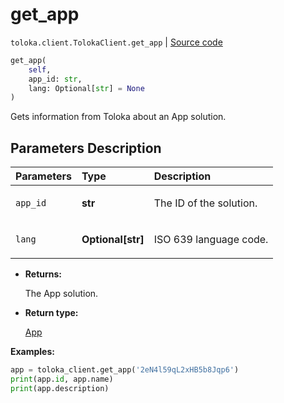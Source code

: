 # get_app
`toloka.client.TolokaClient.get_app` | [Source code](https://github.com/Toloka/toloka-kit/blob/v1.2.1/src/client/__init__.py#L4032)

```python
get_app(
    self,
    app_id: str,
    lang: Optional[str] = None
)
```

Gets information from Toloka about an App solution.

## Parameters Description

| Parameters | Type | Description |
| :----------| :----| :-----------|
`app_id`|**str**|<p>The ID of the solution.</p>
`lang`|**Optional\[str\]**|<p>ISO 639 language code.</p>

* **Returns:**

  The App solution.

* **Return type:**

  [App](toloka.client.app.App.md)

**Examples:**


```python
app = toloka_client.get_app('2eN4l59qL2xHB5b8Jqp6')
print(app.id, app.name)
print(app.description)
```
